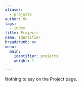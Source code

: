 ```yaml
---
aliases:
  - projects
author: Me
tags:
  - index
title: Projects
name: Identifier
breadcrumb: no
menu:
  main:
    identifier: projects
    weight: 1

---
```


Nothing to say on the Project page.
